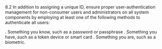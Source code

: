 8.2 In addition to assigning a unique ID, 
ensure proper user-authentication 
management for non-consumer users 
and administrators on all system 
components by employing at least one of 
the following methods to authenticate all 
users: 

. Something you know, such as a 
password or passphrase 
. Something you have, such as a 
token device or smart card 
. Something you are, such as a 
biometric. 



